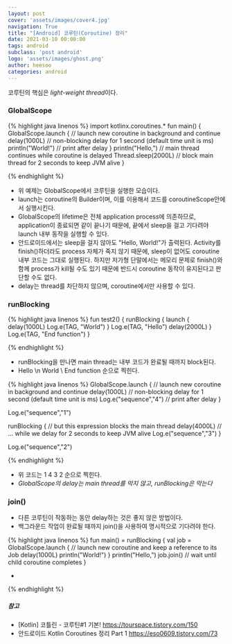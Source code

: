 ```yaml
---
layout: post
cover: 'assets/images/cover4.jpg'
navigation: True
title: "[Android] 코루틴(Coroutine) 정리"
date: 2021-03-10 00:00:00
tags: android
subclass: 'post android'
logo: 'assets/images/ghost.png'
author: heesoo
categories: android
---
```


코루틴의 핵심은 *light-weight thread*이다.  

### GlobalScope
{% highlight java linenos %}
import kotlinx.coroutines.* 
fun main() { 
    GlobalScope.launch { // launch new coroutine in background and continue 
        delay(1000L) // non-blocking delay for 1 second (default time unit is ms) 
        println("World!") // print after delay 
    } 
    println("Hello,") // main thread continues while coroutine is delayed 
    Thread.sleep(2000L) // block main thread for 2 seconds to keep JVM alive 
}

{% endhighlight %} 

- 위 예제는 GlobalScope에서 코루틴을 실행한 모습이다.
- launch는 coroutine의 Builder이며, 이를 이용해서 코드를 coroutineScope안에서 실행시킨다.
- GlobalScope의 lifetime은 전체 application process에 의존하므로, application이 종료되면 같이 끝나기 때문에, 끝에서 sleep을 걸고 기다려야 launch 내부 동작을 실행할 수 있다.
- 안드로이드에서는 sleep을 걸지 않아도 "Hello, World!"가 출력된다. Activity를 finish()하더라도 process 자체가 죽지 않기 때문에, sleep이 없어도 coroutine 내부 코드는 그대로 실행된다. 하지만 저가형 단말에서는 메모리 문제로 finish()와 함께 process가 kill될 수도 있기 때문에 반드시 coroutine 동작이 유지된다고 판단할 수도 없다.
- delay는 thread를 차단하지 않으며, coroutine에서만 사용할 수 있다.

### runBlocking
{% highlight java linenos %}
fun test2() { 
    runBlocking<Unit> { 
        launch { 
            delay(1000L) 
            Log.e(TAG, "World") 
        } 
        Log.e(TAG, "Hello") 
        delay(2000L) 
    } 
    Log.e(TAG, "End function") 
}

{% endhighlight %} 

- runBlocking을 만나면 main thread는 내부 코드가 완료될 때까지 block된다.
- Hello \n World \ End function 순으로 찍힌다.


{% highlight java linenos %}
GlobalScope.launch { // launch new coroutine in background and continue
    delay(1000L) // non-blocking delay for 1 second (default time unit is ms)
    Log.e("sequence","4") // print after delay
}

Log.e("sequence","1")

runBlocking { // but this expression blocks the main thread
    delay(4000L) // ... while we delay for 2 seconds to keep JVM alive
    Log.e("sequence","3")
}

Log.e("sequence","2")

{% endhighlight %} 

- 위 코드는 1 4 3 2 순으로 찍힌다.
- *GlobalScope의 delay는 main thread를 막지 않고, runBlocking은 막는다*

### join()
- 다른 코루틴이 작동하는 동안 delay하는 것은 좋지 않은 방법이다.
- 백그라운드 작업이 완료될 때까지 join()을 사용하여 명시적으로 기다려야 한다.

{% highlight java linenos %}
fun main() = runBlocking {
    val job = GlobalScope.launch { // launch new coroutine and keep a reference to its Job
    delay(1000L)
    println("World!")
    }
    println("Hello,")
    job.join() // wait until child coroutine completes
}

- 
{% endhighlight %} 
##### 참고
- [Kotlin] 코틀린 - 코루틴#1 기본! <https://tourspace.tistory.com/150>
- 안드로이드 Kotlin Coroutines 정리 Part 1 <https://eso0609.tistory.com/73>